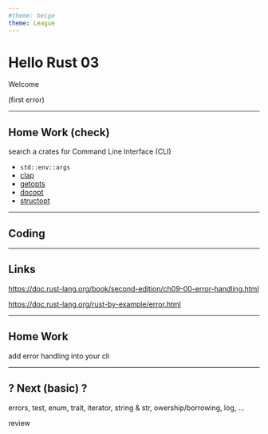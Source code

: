 ```yaml
---
#theme: beige
theme: League
---
```

# Hello Rust 03

Welcome

(first error)

---

## Home Work (check)

search a crates for Command Line Interface (CLI)

* `std::env::args`
* [clap](https://crates.io/crates/clap)
* [getopts](https://crates.io/crates/getopts)
* [docopt](https://crates.io/crates/docopt)
* [structopt](https://crates.io/crates/structopt)

---

## Coding

---

## Links

https://doc.rust-lang.org/book/second-edition/ch09-00-error-handling.html

https://doc.rust-lang.org/rust-by-example/error.html

---

## Home Work

add error handling into your cli

---

## ? Next (basic) ?

errors, test, enum, trait, iterator, string & str, owership/borrowing, log, ...

review

